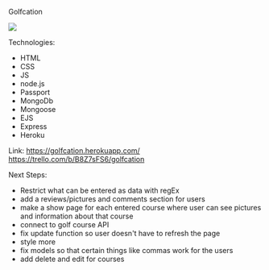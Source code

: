 Golfcation

<img src="https://imgur.com/G0IJlAA" />

Technologies:
- HTML
- CSS
- JS
- node.js
- Passport
- MongoDb
- Mongoose
- EJS
- Express
- Heroku


Link:
https://golfcation.herokuapp.com/
https://trello.com/b/B8Z7sFS6/golfcation


Next Steps:
- Restrict what can be entered as data with regEx
- add a reviews/pictures and comments section for users
- make a show page for each entered course where user can see pictures and information about that course
- connect to golf course API
- fix update function so user doesn't have to refresh the page
- style more 
- fix models so that certain things like commas work for the users
- add delete and edit for courses


